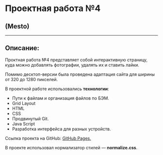 # Проектная работа №4

## (Mesto)

---

## Описание:

Проктная работа №4 представляет собой интерактивную страницу, куда можно добавлять фотографии, удалять их и ставить лайки.

Помимо десктоп-версии была проведена адаптация сайта для ширины от 320 до 1280 пикселей.

В проектной работе использовались **технологии**:

- Пути к файлам и организация файлов по БЭМ.
- Grid Layout
- HTML
- CSS
- Продвинутый Git.
- Java Script
- Разработка интерфейса для разных устройств.

Ссылка проекта на GitHub:
[GitHub Pages.](https://nikolaimir.github.io/mesto/)

В проекте использовал нормализатор стилей — **normalize.css**.
